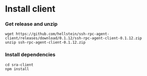 # Install client 

### Get release and unzip
```
wget https://github.com/hellstein/ssh-rpc-agent-client/releases/download/0.1.12/ssh-rpc-agent-client-0.1.12.zip
unzip ssh-rpc-agent-client-0.1.12.zip
```

### Install dependencies
```
cd sra-client
npm install
```
